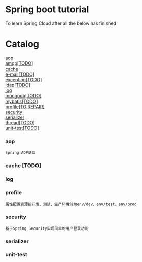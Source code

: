 # Spring boot tutorial
To learn Spring Cloud after all the below has finished
# Catalog
[aop](###aop)   
[amqp[TODO]]()    
[cache](###cache)   
[e-mail[TODO]]()    
[exception[TODO]]()     
[ldap[TODO]]()  
[log](###log)   
[mongodb[TODO]]()      
[mybatis[TODO]]()  
[profile[TO REPAIR]](###profile)       
[security](###security)     
[serializer](###serializer)   
[thread[TODO]]()  
[unit-test[TODO]](###unit-test)

### aop
````
Spring AOP基础
````

### cache [TODO]

### log

### profile
````
属性配置资源按开发、测试、生产环境分为env/dev、env/test、env/prod
````

### security
````
基于Spring Security实现简单的用户登录功能
````

### serializer

### unit-test